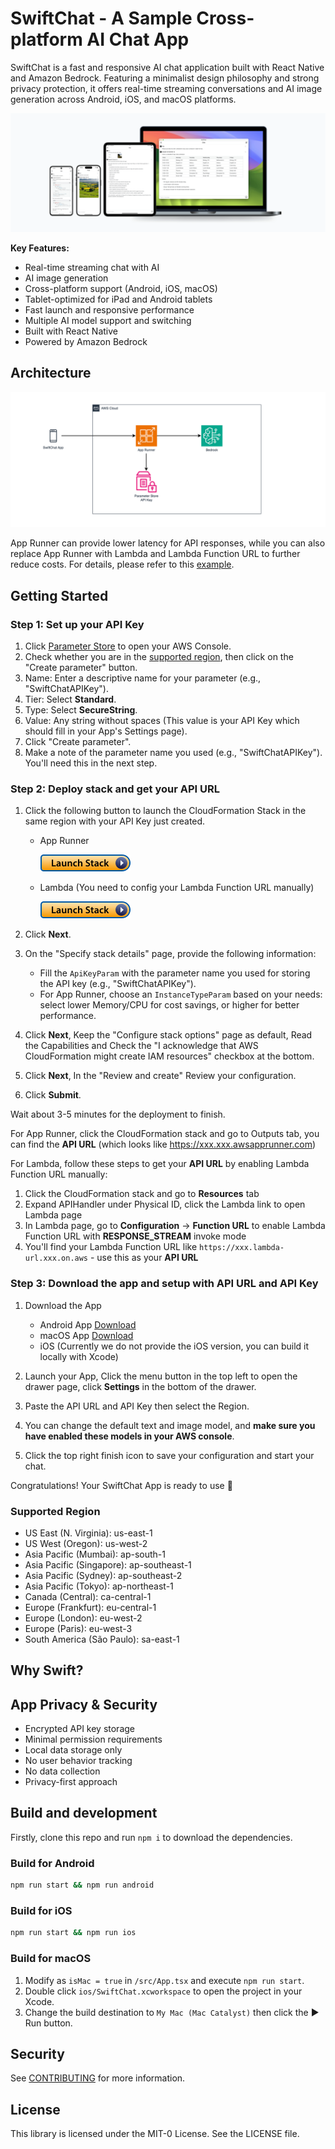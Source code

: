 # SwiftChat - A Sample Cross-platform AI Chat App

SwiftChat is a fast and responsive AI chat application built with React Native and Amazon Bedrock. Featuring a
minimalist design philosophy and strong privacy protection, it offers real-time streaming conversations and AI image
generation across Android, iOS, and macOS platforms.

![](images/promo.png)

**Key Features:**

- Real-time streaming chat with AI
- AI image generation
- Cross-platform support (Android, iOS, macOS)
- Tablet-optimized for iPad and Android tablets
- Fast launch and responsive performance
- Multiple AI model support and switching
- Built with React Native
- Powered by Amazon Bedrock

## Architecture

![](/images/architecture.png)

App Runner can provide lower latency for API responses, while you can also replace App Runner with Lambda and Lambda
Function URL to further reduce costs. For details, please refer to
this [example](https://github.com/awslabs/aws-lambda-web-adapter/tree/main/examples/fastapi-response-streaming).

## Getting Started

### Step 1: Set up your API Key

1. Click [Parameter Store](https://console.aws.amazon.com/systems-manager/parameters/) to open your AWS Console.
2. Check whether you are in the [supported region](#supported-region), then click on the "Create parameter" button.
3. Name: Enter a descriptive name for your parameter (e.g., "SwiftChatAPIKey").
4. Tier: Select **Standard**.
5. Type: Select **SecureString**.
6. Value: Any string without spaces (This value is your API Key which should fill in your App's Settings page).
7. Click "Create parameter".
8. Make a note of the parameter name you used (e.g., "SwiftChatAPIKey"). You'll need this in the next step.

### Step 2: Deploy stack and get your API URL

1. Click the following button to launch the CloudFormation Stack in the same region with your API Key just created.
    - App Runner

      [![Launch Stack](images/launch-stack.png)](https://console.aws.amazon.com/cloudformation/home#/stacks/create/template?stackName=SwiftChatAPI&templateURL=https://aws-gcr-solutions.s3.amazonaws.com/swift-chat/latest/SwiftChatAppRunner.template)

    - Lambda (You need to config your Lambda Function URL manually)

      [![Launch Stack](images/launch-stack.png)](https://console.aws.amazon.com/cloudformation/home#/stacks/create/template?stackName=SwiftChatAPI&templateURL=https://aws-gcr-solutions.s3.amazonaws.com/swift-chat/latest/SwiftChatLambda.template)

2. Click **Next**.
3. On the "Specify stack details" page, provide the following information:
    - Fill the `ApiKeyParam` with the parameter name you used for storing the API key (e.g., "SwiftChatAPIKey").
    - For App Runner, choose an `InstanceTypeParam` based on your needs: select lower Memory/CPU for cost savings, or
      higher for better
      performance.
4. Click **Next**, Keep the "Configure stack options" page as default, Read the Capabilities and Check the "I
   acknowledge that AWS CloudFormation might create IAM resources" checkbox at the bottom.
5. Click **Next**, In the "Review and create" Review your configuration.
6. Click **Submit**.

Wait about 3-5 minutes for the deployment to finish.

For App Runner, click the CloudFormation stack and go to Outputs tab, you can find the **API URL**
(which looks like https://xxx.xxx.awsapprunner.com)

For Lambda, follow these steps to get your **API URL** by enabling Lambda Function URL manually:

1. Click the CloudFormation stack and go to **Resources** tab
2. Expand APIHandler under Physical ID, click the Lambda link to open Lambda page
3. In Lambda page, go to **Configuration** -> **Function URL** to enable Lambda Function URL with **RESPONSE_STREAM**
   invoke mode
4. You'll find your Lambda Function URL like `https://xxx.lambda-url.xxx.on.aws` - use this as your **API URL**

### Step 3: Download the app and setup with API URL and API Key

1. Download the App
    - Android App [Download](https://github.com/aws-samples/swift-chat/releases/download/v1.5.0/SwiftChat.apk)
    - macOS App [Download](https://github.com/aws-samples/swift-chat/releases/download/v1.5.0/SwiftChat.dmg)
    - iOS (Currently we do not provide the iOS version, you can build it locally with Xcode)

2. Launch your App, Click the menu button in the top left to open the drawer page, click **Settings** in the bottom of
   the drawer.
3. Paste the API URL and API Key then select the Region.
4. You can change the default text and image model, and **make sure you have enabled these models in your AWS console**.
5. Click the top right finish icon to save your configuration and start your chat.

Congratulations! Your SwiftChat App is ready to use 🎉

### Supported Region

- US East (N. Virginia): us-east-1
- US West (Oregon): us-west-2
- Asia Pacific (Mumbai): ap-south-1
- Asia Pacific (Singapore): ap-southeast-1
- Asia Pacific (Sydney): ap-southeast-2
- Asia Pacific (Tokyo): ap-northeast-1
- Canada (Central): ca-central-1
- Europe (Frankfurt): eu-central-1
- Europe (London): eu-west-2
- Europe (Paris): eu-west-3
- South America (São Paulo): sa-east-1

## Why Swift?

## App Privacy & Security

- Encrypted API key storage
- Minimal permission requirements
- Local data storage only
- No user behavior tracking
- No data collection
- Privacy-first approach

## Build and development

Firstly, clone this repo and run `npm i` to download the dependencies.

### Build for Android

```bash
npm run start && npm run android
```

### Build for iOS

```bash
npm run start && npm run ios
```

### Build for macOS

1. Modify as `isMac = true` in `/src/App.tsx` and execute `npm run start`.
2. Double click `ios/SwiftChat.xcworkspace` to open the project in your Xcode.
3. Change the build destination to `My Mac (Mac Catalyst)` then click the ▶ Run button.

## Security

See [CONTRIBUTING](CONTRIBUTING.md#security-issue-notifications) for more information.

## License

This library is licensed under the MIT-0 License. See the LICENSE file.

